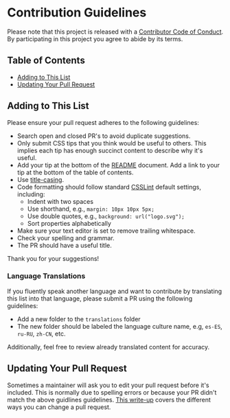 # Contribution Guidelines

Please note that this project is released with a [Contributor Code of Conduct](CODE-OF-CONDUCT.md). By participating in this project you agree to abide by its terms.


## Table of Contents

- [Adding to This List](#adding-to-this-list)
- [Updating Your Pull Request](#updating-your-pull-request)


## Adding to This List

Please ensure your pull request adheres to the following guidelines:

* Search open and closed PR's to avoid duplicate suggestions.
* Only submit CSS tips that you think would be useful to others. This implies each tip has enough succinct content to describe why it's useful.
* Add your tip at the bottom of the [README](https://github.com/AllThingsSmitty/css-protips/blob/master/README.md) document. Add a link to your tip at the bottom of the table of contents.
* Use [title-casing](http://titlecapitalization.com).
* Code formatting should follow standard [CSSLint](http://www.csslint.net) default settings, including:
  * Indent with two spaces
  * Use shorthand, e.g., `margin: 10px 10px 5px;`
  * Use double quotes, e.g., `background: url("logo.svg");`
  * Sort properties alphabetically
* Make sure your text editor is set to remove trailing whitespace.
* Check your spelling and grammar.
* The PR should have a useful title.

Thank you for your suggestions!


### Language Translations

If you fluently speak another language and want to contribute by translating this list into that language, please submit a PR using the following guidelines:

* Add a new folder to the `translations` folder
* The new folder should be labeled the language culture name, e.g, `es-ES`, `ru-RU`, `zh-CN`, etc.

Additionally, feel free to review already translated content for accuracy.


## Updating Your Pull Request

Sometimes a maintainer will ask you to edit your pull request before it's included. This is normally due to spelling errors or because your PR didn't match the above guidlines guidelines. [This write-up](https://github.com/RichardLitt/docs/blob/master/amending-a-commit-guide.md) covers the different ways you can change a pull request.